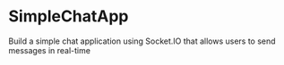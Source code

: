 # SimpleChatApp
Build a simple chat application using Socket.IO that allows users to send messages in real-time
